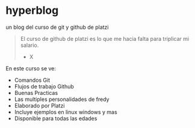 # hyperblog
un blog del curso de git y github de platzi
>El curso de github de platzi es lo que me hacia falta para triplicar mi salario.
> - X

En este curso se ve:
* Comandos Git
* Flujos de trabajo Github
* Buenas Practicas
* Las multiples personalidades de fredy
* Elaborado por Platzi
* Incluye ejemplos en linux windows y mas
* Disponible para todas las edades